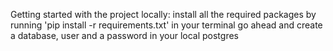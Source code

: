 Getting started with the project locally:
install all the required packages by running 'pip install -r requirements.txt' in your terminal
go ahead and create a database, user and a password in your local postgres